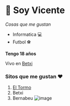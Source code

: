 # 👋 Soy Vicente
*Cosas que me gustan*
* Informatica 💻
* Futbol ⚽
  
**Tengo 18 años**

Vivo en [Betxi](https://www.google.com/search?q=betxi&oq=betxi&gs_lcrp=EgZjaHJvbWUyBggAEEUYOTINCAEQLhiDARixAxiABDIGCAIQRRhAMggIAxBFGCcYOzIHCAQQABiABDIHCAUQABiABDINCAYQLhivARjHARiABDIHCAcQABiABNIBCDYwNzlqMGo3qAIAsAIA&client=ubuntu-chr&sourceid=chrome&ie=UTF-8)

### Sitos que me gustan ❤️
1. [El Tormo](https://turismocirat.com/visitar/el-tormo/)
2. Betxi
3. Bernabeu
   ![image](https://github.com/user-attachments/assets/86e745c5-8732-47d1-86a7-c2e4ad9167ce)

   

<!---
VicenteR14/VicenteR14 is a ✨ special ✨ repository because its `README.md` (this file) appears on your GitHub profile.
You can click the Preview link to take a look at your changes.
--->
